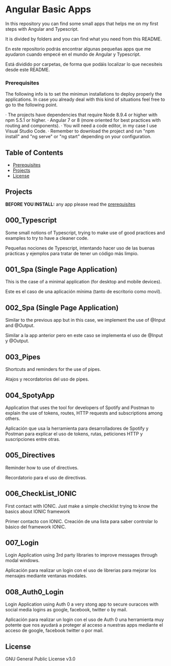# Angular Basic Apps

In this repository you can find some small apps that helps me on my first steps with Angular and Typescript.

It is divided by folders and you can find what you need from this README.

En este repositorio podrás encontrar algunas pequeñas apps que me ayudaron cuando empecé en el mundo de Angular y Typescript.

Está dividido por carpetas, de forma que podáis localizar lo que necesiteis desde este README.

### Prerequisites
The following info is to set the minimun installations to deploy properly the applications. In case you already deal with this kind of situations feel free to go to the following point.

· The projects have dependencies that require Node 8.9.4 or higher with npm 5.5.1 or higher.
· Angular 7 or 8 (more oriented for best practices with routing and components).
· You will need a code editor, in my case I use Visual Studio Code.
· Remember to download the project and run "npm install" and "ng serve" or "ng start" depending on your configuration.


## Table of Contents

* [Prerequisites](#prerequisites)
* [Projects](#projects)
* [License](#license)


## Projects
**BEFORE YOU INSTALL:** any app please read the [prerequisites](#prerequisites)

## 000_Typescript

Some small notions of Typescript, trying to make use of good practices and examples to try to have a cleaner code.

Pequeñas nociones de Typescript, intentando hacer uso de las buenas prácticas y ejemplos para tratar de tener un código más limpio.

## 001_Spa (Single Page Application)

This is the case of a minimal application (for desktop and mobile devices).

Este es el caso de una aplicación mínima (tanto de escritorio como movil).

## 002_Spa (Single Page Application)

Similar to the previous app but in this case, we implement the use of @Input and @Output.

Similar a la app anterior pero en este caso se implementa el uso de @Input y @Output.

## 003_Pipes

Shortcuts and reminders for the use of pipes.

Atajos y recordatorios del uso de pipes.

## 004_SpotyApp

Application that uses the tool for developers of Spotify and Postman to explain the use of tokens, routes, HTTP requests and subscriptions among others.

Aplicación que usa la herramienta para desarrolladores de Spotify y Postman para explicar el uso de tokens, rutas, peticiones HTTP y suscripciones entre otras.

## 005_Directives

Reminder how to use of directives.

Recordatorio para el uso de directivas.

## 006_CheckList_IONIC

First contact with IONIC. Just make a simple checklist trying to know the basics about IONIC framework

Primer contacto con IONIC. Creación de una lista para saber controlar lo básico del framework IONIC.

## 007_Login

Login Application using 3rd party libraries to improve messages through modal windows.

Aplicación para realizar un login con el uso de librerias para mejorar los mensajes mediante ventanas modales.

## 008_Auth0_Login

Login Application using Auth 0 a very stong app to secure ouracces with social media logins as google, facebook, twitter o by mail.

Aplicación para realizar un login con el uso de Auth 0 una herramienta muy potente que nos ayudará a proteger al acceso a nuestras apps mediante el acceso de google, facebook twitter o por mail.


## License

GNU General Public License v3.0
